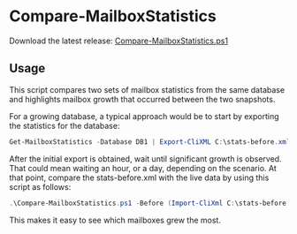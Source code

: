 # Compare-MailboxStatistics

Download the latest release: [Compare-MailboxStatistics.ps1](https://github.com/microsoft/CSS-Exchange/releases/latest/download/Compare-MailboxStatistics.ps1)

## Usage

This script compares two sets of mailbox statistics from the same database and highlights mailbox growth
that occurred between the two snapshots.

For a growing database, a typical approach would be to start by exporting the statistics for the database:

```powershell
Get-MailboxStatistics -Database DB1 | Export-CliXML C:\stats-before.xml
```

After the initial export is obtained, wait until significant growth is observed. That could mean
waiting an hour, or a day, depending on the scenario. At that point, compare the stats-before.xml
with the live data by using this script as follows:

```powershell
.\Compare-MailboxStatistics.ps1 -Before (Import-CliXml C:\stats-before.xml) -After (Get-MailboxStatistics -Database DB1)
```

This makes it easy to see which mailboxes grew the most.
